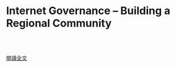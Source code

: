 # Internet Governance – Building a Regional Community

<!--more-->
<!--245-->
<br><br/>

[閱讀全文](https://blog.twnic.tw/2021/05/13/18613/)

